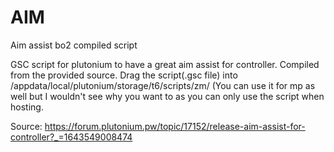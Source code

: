 # AIM
Aim assist bo2 compiled script

GSC script for plutonium to have a great aim assist for controller.
Compiled from the provided source.
Drag the script(.gsc file) into /appdata/local/plutonium/storage/t6/scripts/zm/
(You can use it for mp as well but I wouldn't see why you want to as you can only use the script when hosting.

Source: https://forum.plutonium.pw/topic/17152/release-aim-assist-for-controller?_=1643549008474
